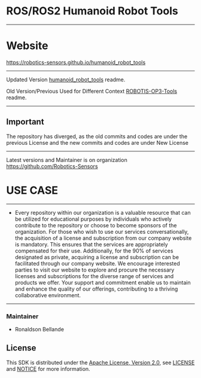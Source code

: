 # ROS/ROS2 Humanoid Robot Tools

--------------------------------------------------------------------------------------------------------
# Website
https://robotics-sensors.github.io/humanoid_robot_tools

--------------------------------------------------------------------------------------------------------
Updated Version [humanoid_robot_tools](https://github.com/Robotics-Sensors/humanoid_robot_tools) readme.

Old Version/Previous Used for Different Context [ROBOTIS-OP3-Tools](https://github.com/ROBOTIS-GIT/ROBOTIS-OP3-Tools) readme.

--------------------------------------------------------------------------------------------------------
## Important
The repository has diverged, as the old commits and codes are under the previous License and
the new commits and codes are under New License

--------------------------------------------------------------------------------------------------------
Latest versions and Maintainer is on organization https://github.com/Robotics-Sensors


# USE CASE
--------------------------------------------------------------------------------------------------------
* Every repository within our organization is a valuable resource that can be utilized for educational purposes by individuals who actively contribute to the repository or choose to become sponsors of the organization. For those who wish to use our services conversationally, the acquisition of a license and subscription from our company website is mandatory. This ensures that the services are appropriately compensated for their use. Additionally, for the 90% of services designated as private, acquiring a license and subscription can be facilitated through our company website. We encourage interested parties to visit our website to explore and procure the necessary licenses and subscriptions for the diverse range of services and products we offer. Your support and commitment enable us to maintain and enhance the quality of our offerings, contributing to a thriving collaborative environment.
--------------------------------------------------------------------------------------------------------

### Maintainer
* Ronaldson Bellande

## License
This SDK is distributed under the [Apache License, Version 2.0](https://www.apache.org/licenses/LICENSE-2.0), see [LICENSE](https://github.com/Robotics-Sensors/humanoid_robot_tools/blob/main/LICENSE) and [NOTICE](https://github.com/Robotics-Sensors/humanoid_robot_tools/blob/main/LICENSE) for more information.
